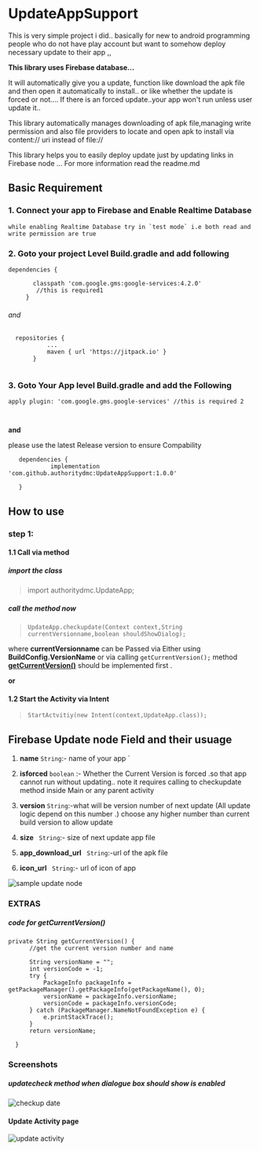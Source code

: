 # UpdateAppSupport

This is very simple project i did.. basically for new to android programming people who do not have play account but want to somehow  deploy necessary update to their app ,,

**This library uses Firebase database...**

It will automatically give you a update, function like download the apk file and then  open it automatically to install.. or like whether the update is forced or not....
If there is an forced update..your app won't run unless user update it.. 

This library automatically manages downloading of apk file,managing write permission and also file providers to locate and open apk to install via content:// uri instead of file:// 

This library helps you to easily deploy update just by updating links in Firebase node ... 
For more information read the readme.md 


## Basic Requirement



### 1. Connect your app to Firebase and Enable Realtime Database


    while enabling Realtime Database try in `test mode` i.e both read and write permission are true

### 2. Goto your project Level Build.gradle and add following

  ```
  dependencies {
  
         classpath 'com.google.gms:google-services:4.2.0'
          //this is required1
       }
  ```
  ###### and
 ```
   repositories {
			...
			maven { url 'https://jitpack.io' }
		}
  
  ```

### 3. Goto Your App level Build.gradle and add the Following
 
 ```
 apply plugin: 'com.google.gms.google-services' //this is required 2
 
 
 
 ```
 **and**

 please use the latest Release version to ensure Compability 
 ```
 	dependencies {
	         implementation 'com.github.authoritydmc:UpdateAppSupport:1.0.0'
		
	}
 ```
 ## How to use

### step 1:
 
#### 1.1 Call via  method
 
##### import the class
>  import authoritydmc.UpdateApp;
 
##### call the method now

 > `UpdateApp.checkupdate(Context context,String currentVersionname,boolean shouldShowDialog);`
 
 where **currentVersionname** can be Passed via Either using **BuildConfig.VersionName** or
 via calling `getCurrentVersion();` method **[getCurrentVersion()](#code-for-getcurrentversion)** should be implemented first . 

**or**
 
#### 1.2 Start the Activity via Intent
 > `StartActvitiy(new Intent(context,UpdateApp.class));`
 
 
 
 
 
 ## Firebase Update node Field and their usuage
 
 1. **name**  `String`:- name of your app `
 2. **isforced** `boolean` :- Whether the Current Version is forced .so that app cannot run without updating.. 
 note it requires calling to checkupdate method inside Main or any parent activity
 3. **version**  `String`:-what will be version number of next update (All update logic depend on this number .)
 choose any higher number than current build version to allow update 
 4. **size** ` String`:- size of next update app file
 
 5. **app_download_url** ` String`:-url of the apk file
 
 6. **icon_url** ` String`:- url of icon of app 
 
 ![sample update node ](https://github.com/authoritydmc/UpdateAppSupport/blob/master/Assets/Screenshot_2020-01-02-22-46-28-91.png)
 
 
 

 
 
 ### EXTRAS
 ##### code for getCurrentVersion()
  ```
 private String getCurrentVersion() {
        //get the current version number and name

        String versionName = "";
        int versionCode = -1;
        try {
            PackageInfo packageInfo = getPackageManager().getPackageInfo(getPackageName(), 0);
            versionName = packageInfo.versionName;
            versionCode = packageInfo.versionCode;
        } catch (PackageManager.NameNotFoundException e) {
            e.printStackTrace();
        }
        return versionName;

    }
```

 
 ### Screenshots
 
 ##### updatecheck method when dialogue box should show is enabled
 ![checkup date](https://github.com/authoritydmc/UpdateAppSupport/blob/master/Assets/Screenshot_2020-01-02-22-40-31-51_3d5f0dd0cff8ba8714d843155c1b5f56.png)
 #### Update Activity page
 
 ![update activity](https://github.com/authoritydmc/UpdateAppSupport/blob/master/Assets/Screenshot_2020-01-02-22-40-39-28_3d5f0dd0cff8ba8714d843155c1b5f56.png)
